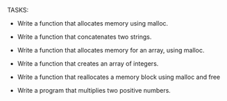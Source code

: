 TASKS:

* Write a function that allocates memory using malloc.

* Write a function that concatenates two strings.

* Write a function that allocates memory for an array, using malloc.

* Write a function that creates an array of integers.

* Write a function that reallocates a memory block using malloc and free

* Write a program that multiplies two positive numbers.
